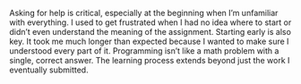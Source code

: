 
Asking for help is critical, especially at the beginning when I’m unfamiliar with everything. I used to get frustrated when I had no idea where to start or didn’t even understand the meaning of the assignment. Starting early is also key. It took me much longer than expected because I wanted to make sure I understood every part of it. Programming isn’t like a math problem with a single, correct answer. The learning process extends beyond just the work I eventually submitted.